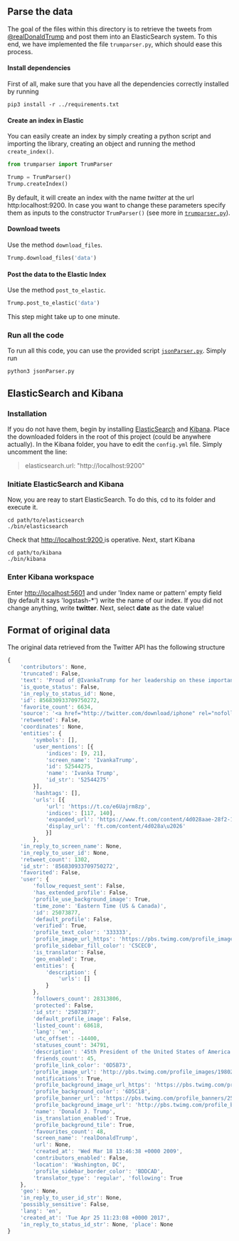 ## Parse the data

The goal of the files within this directory is to retrieve the tweets from [@realDonaldTrump](https://twitter.com/realdonaldtrump) and post them into an ElasticSearch system. To this end, we have implemented the file `trumparser.py`, which should ease this process. 

#### Install dependencies

First of all, make sure that you have all the dependencies correctly installed by running
```
pip3 install -r ../requirements.txt
```

#### Create an index in Elastic

You can easily create an index by simply creating a python script and importing the library, creating an object and running the method `create_index()`. 

```python
from trumparser import TrumParser

Trump = TrumParser()
Trump.createIndex()
```

By default, it will create an index with the name *twitter* at the url http:localhost:9200. In case you want to change these parameters specify them as inputs to the constructor `TrumParser()` (see more in [`trumparser.py`](trumparser.py)).

#### Download tweets
Use the method `download_files`.

```python
Trump.download_files('data')
```

#### Post the data to the Elastic Index
Use the method `post_to_elastic`.

```python
Trump.post_to_elastic('data')
```

This step might take up to one minute.

### Run all the code
To run all this code, you can use the provided script [`jsonParser.py`](jsonParser.py). Simply run

```
python3 jsonParser.py
```

## ElasticSearch and Kibana

### Installation

If you do not have them, begin by installing [ElasticSearch](https://www.elastic.co/products/elasticsearch) and [Kibana](https://www.elastic.co/products/kibana). Place the downloaded folders in the root of this project (could be anywhere actually). In the Kibana folder, you have to edit the `config.yml` file. Simply uncomment the line:
> elasticsearch.url: "http://localhost:9200"


### Initiate ElasticSearch and Kibana
Now, you are reay to start ElasticSearch. To do this, cd to its folder and execute it.

```
cd path/to/elasticsearch
./bin/elasticsearch
```

Check that [http://localhost:9200 ](http://localhost:9200 )is operative. Next, start Kibana

```
cd path/to/kibana
./bin/kibana
```

### Enter Kibana workspace

Enter [http://localhost:5601](http://localhost:5601) and under 'Index name or pattern' empty field (by default it says 'logstash-*') write the name of our index. If you did not change anything, write **twitter**. Next, select **date** as the date value!

## Format of original data

The original data retrieved from the Twitter API has the following structure

```javascript
{
	'contributors': None, 
	'truncated': False, 
	'text': 'Proud of @IvankaTrump for her leadership on these important issues. Looking forward to hearing her peak at the W20! https://t.co/e6Uajrm8zp', 
	'is_quote_status': False, 
	'in_reply_to_status_id': None, 
	'id': 856830933709750272, 
	'favorite_count': 6634, 
	'source': '<a href="http://twitter.com/download/iphone" rel="nofollow">Twitter for iPhone</a>', 
	'retweeted': False, 
	'coordinates': None, 
	'entities': {
		'symbols': [], 
		'user_mentions': [{
			'indices': [9, 21], 
			'screen_name': 'IvankaTrump',
			'id': 52544275,
			'name': 'Ivanka Trump', 
			'id_str': '52544275'
		}], 
		'hashtags': [], 
		'urls': [{
			'url': 'https://t.co/e6Uajrm8zp', 
			'indices': [117, 140], 
			'expanded_url': 'https://www.ft.com/content/4d028aae-28f2-11e7-bc4b-5528796fe35c?accessToken=zwAAAVulCgEgkc9NAoquKPIR59O8S1UoeW_jXA.MEYCIQDo7n1B6DRFfoNghad5hu27qKJp_kNnHuwgcZrwlShquQIhAOgwEKdMfkR6Q8aQW6IjBzEDTh04cx985L8ETZq8Oo8u&sharetype=gift', 
			'display_url': 'ft.com/content/4d028a\u2026'
			}]
		}, 
	'in_reply_to_screen_name': None, 
	'in_reply_to_user_id': None, 
	'retweet_count': 1302, 
	'id_str': '856830933709750272', 
	'favorited': False, 
	'user': {
		'follow_request_sent': False, 
		'has_extended_profile': False, 
		'profile_use_background_image': True, 
		'time_zone': 'Eastern Time (US & Canada)', 
		'id': 25073877, 
		'default_profile': False, 
		'verified': True, 
		'profile_text_color': '333333', 
		'profile_image_url_https': 'https://pbs.twimg.com/profile_images/1980294624/DJT_Headshot_V2_normal.jpg', 
		'profile_sidebar_fill_color': 'C5CEC0', 
		'is_translator': False, 
		'geo_enabled': True, 
		'entities': {
			'description': {
				'urls': []
			}
		}, 
		'followers_count': 28313806, 
		'protected': False, 
		'id_str': '25073877', 
		'default_profile_image': False, 
		'listed_count': 68618, 
		'lang': 'en', 
		'utc_offset': -14400, 
		'statuses_count': 34791, 
		'description': '45th President of the United States of America',
		'friends_count': 45, 
		'profile_link_color': '0D5B73', 
		'profile_image_url': 'http://pbs.twimg.com/profile_images/1980294624/DJT_Headshot_V2_normal.jpg', 
		'notifications': True, 
		'profile_background_image_url_https': 'https://pbs.twimg.com/profile_background_images/530021613/trump_scotland__43_of_70_cc.jpg', 
		'profile_background_color': '6D5C18', 
		'profile_banner_url': 'https://pbs.twimg.com/profile_banners/25073877/1489657715', 
		'profile_background_image_url': 'http://pbs.twimg.com/profile_background_images/530021613/trump_scotland__43_of_70_cc.jpg', 
		'name': 'Donald J. Trump', 
		'is_translation_enabled': True, 
		'profile_background_tile': True, 
		'favourites_count': 48, 
		'screen_name': 'realDonaldTrump', 
		'url': None, 
		'created_at': 'Wed Mar 18 13:46:38 +0000 2009', 
		'contributors_enabled': False, 
		'location': 'Washington, DC', 
		'profile_sidebar_border_color': 'BDDCAD', 
		'translator_type': 'regular', 'following': True
	}, 
	'geo': None, 
	'in_reply_to_user_id_str': None, 
	'possibly_sensitive': False, 
	'lang': 'en', 
	'created_at': 'Tue Apr 25 11:23:08 +0000 2017', 
	'in_reply_to_status_id_str': None, 'place': None
}
```